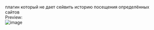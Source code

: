 плагин который не дает сейвить историю посещения определённых сайтов <br>
Preview:<br>
![image](https://github.com/CouZ1337/HistoryOverride-plugin/assets/97269548/8db867af-9e79-4969-bc48-fe7f2c16b115)
